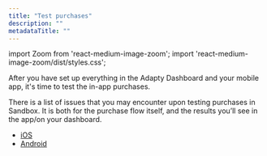 ```yaml
---
title: "Test purchases"
description: ""
metadataTitle: ""
---
```


import Zoom from 'react-medium-image-zoom';
import 'react-medium-image-zoom/dist/styles.css';

After you have set up everything in the Adapty Dashboard and your mobile app, it's time to test the in-app purchases.

There is a list of issues that you may encounter upon testing purchases in Sandbox. It is both for the purchase flow itself, and the results you’ll see in the app/on your dashboard. 

- [iOS](testing-purchases-ios)
- [Android](testing-on-android)